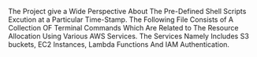 The Project give a Wide Perspective About The Pre-Defined Shell Scripts Excution at a Particular Time-Stamp.
The Following File Consists of A Collection OF Terminal Commands Which Are Related to The Resource Allocation Using Various AWS Services.
The Services Namely Includes S3 buckets, EC2 Instances, Lambda Functions And IAM Authentication.
